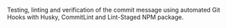 Testing, linting and verification of the commit message using automated Git Hooks with Husky, CommitLint and Lint-Staged NPM package.
